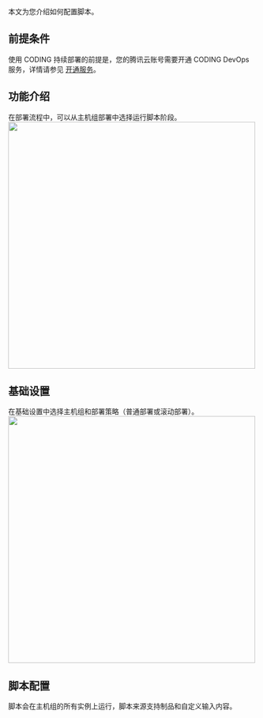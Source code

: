 本文为您介绍如何配置脚本。

## 前提条件
使用 CODING 持续部署的前提是，您的腾讯云账号需要开通 CODING DevOps 服务，详情请参见 [开通服务](https://cloud.tencent.com/document/product/1159/44859)。 

## 功能介绍
在部署流程中，可以从主机组部署中选择运行脚本阶段。
<img style="width:500px; max-width: inherit;" src="https://qcloudimg.tencent-cloud.cn/raw/6c019bce5021597c80c723c2a51cd073.png" />



## 基础设置
在基础设置中选择主机组和部署策略（普通部署或滚动部署）。
<img style="width:500px; max-width: inherit;" src="https://qcloudimg.tencent-cloud.cn/raw/7310d7b59d98512caf2890dc5fc66311.png" />


## 脚本配置
脚本会在主机组的所有实例上运行，脚本来源支持制品和自定义输入内容。
